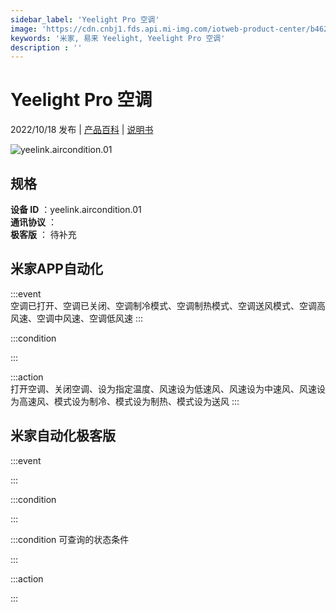 ```yaml
---
sidebar_label: 'Yeelight Pro 空调'
image: 'https://cdn.cnbj1.fds.api.mi-img.com/iotweb-product-center/b4628c18301f7d198156dd336844a6a7_1661406755483.png?GalaxyAccessKeyId=AKVGLQWBOVIRQ3XLEW&Expires=9223372036854775807&Signature=1dJRFyCaEU6j/JcMNeRV4SrUiMQ='
keywords: '米家, 易来 Yeelight, Yeelight Pro 空调'
description : ''
---
```

# Yeelight Pro 空调

2022/10/18 发布 | [产品百科](https://home.mi.com/webapp/content/baike/product/index.html?model=yeelink.aircondition.01/) | [说明书](https://home.mi.com/views/introduction.html?model=yeelink.aircondition.01&region=cn)

![yeelink.aircondition.01](https://cdn.cnbj1.fds.api.mi-img.com/iotweb-product-center/b4628c18301f7d198156dd336844a6a7_1661406755483.png?GalaxyAccessKeyId=AKVGLQWBOVIRQ3XLEW&Expires=9223372036854775807&Signature=1dJRFyCaEU6j/JcMNeRV4SrUiMQ=)

## 规格  
> 
**设备 ID** ：yeelink.aircondition.01  
**通讯协议** ：  
**极客版**  ： 待补充 


## 米家APP自动化  

:::event  
空调已打开、空调已关闭、空调制冷模式、空调制热模式、空调送风模式、空调高风速、空调中风速、空调低风速
:::

:::condition  

:::

:::action   
打开空调、关闭空调、设为指定温度、风速设为低速风、风速设为中速风、风速设为高速风、模式设为制冷、模式设为制热、模式设为送风
:::

## 米家自动化极客版  

:::event  

:::

:::condition  

:::

:::condition 可查询的状态条件  

:::

:::action  

:::

        
